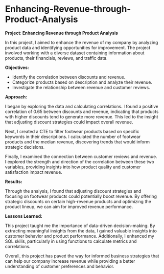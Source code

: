 # Enhancing-Revenue-through-Product-Analysis


**Project: Enhancing Revenue through Product Analysis**

In this project, I aimed to enhance the revenue of my company by analyzing product data and identifying opportunities for improvement. The project involved working with a diverse dataset containing information about products, their financials, reviews, and traffic data.

**Objectives:**

- Identify the correlation between discounts and revenue.
- Categorize products based on description and analyze their revenue.
- Investigate the relationship between revenue and customer reviews.

**Approach:**

I began by exploring the data and calculating correlations. I found a positive correlation of 0.65 between discounts and revenue, indicating that products with higher discounts tend to generate more revenue. This led to the insight that adjusting discount strategies could impact overall revenue.

Next, I created a CTE to filter footwear products based on specific keywords in their descriptions. I calculated the number of footwear products and the median revenue, discovering trends that would inform strategic decisions.

Finally, I examined the connection between customer reviews and revenue. I explored the strength and direction of the correlation between these two variables, providing insights into how product quality and customer satisfaction impact revenue.

**Results:**

Through the analysis, I found that adjusting discount strategies and focusing on footwear products could potentially boost revenue. By offering strategic discounts on certain high-revenue products and optimizing the product lineup, we can aim for improved revenue performance.

**Lessons Learned:**

This project taught me the importance of data-driven decision-making. By extracting meaningful insights from the data, I gained valuable insights into customer behavior and product performance. Additionally, I enhanced my SQL skills, particularly in using functions to calculate metrics and correlations.

Overall, this project has paved the way for informed business strategies that can help our company increase revenue while providing a better understanding of customer preferences and behavior.

